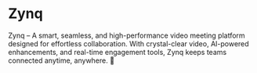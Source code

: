 # Zynq
Zynq – A smart, seamless, and high-performance video meeting platform designed for effortless collaboration. With crystal-clear video, AI-powered enhancements, and real-time engagement tools, Zynq keeps teams connected anytime, anywhere. 🚀
